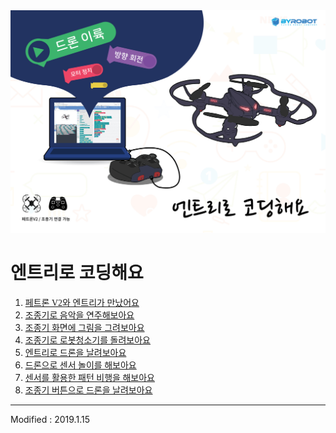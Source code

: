 
<div align="center">
<img src="entry_mian.jpg">
</div>

# 엔트리로 코딩해요

 1. [<font face="맑은고딕">페트론 V2와 엔트리가 만났어요</font>](lesson1)
 2. [<font face="맑은고딕">조종기로 음악을 연주해보아요</font>](lesson2)
 3. [<font face="맑은고딕">조종기 화면에 그림을 그려보아요</font>](lesson3)
 4. [<font face="맑은고딕">조종기로 로봇청소기를 돌려보아요</font>](lesson4)
 5. [<font face="맑은고딕">엔트리로 드론을 날려보아요</font>](lesson5)
 6. [<font face="맑은고딕">드론으로 센서 놀이를 해보아요</font>](lesson6)
 7. [<font face="맑은고딕">센서를 활용한 패턴 비행을 해보아요</font>](lesson7)
 8. [<font face="맑은고딕">조종기 버튼으로 드론을 날려보아요</font>](lesson8)

---

Modified : 2019.1.15